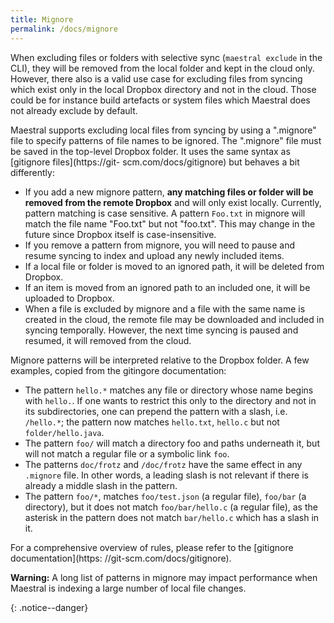 ```yaml
---
title: Mignore
permalink: /docs/mignore
---
```


When excluding files or folders with selective sync (`maestral exclude` in the CLI),
they will be removed from the local folder and kept in the cloud only. However, there
also is a valid use case for excluding files from syncing which exist only in the local
Dropbox directory and not in the cloud. Those could be for instance build artefacts or
system files which Maestral does not already exclude by default.

Maestral supports excluding local files from syncing by using a ".mignore" file to
specify patterns of file names to be ignored. The ".mignore" file must be saved in the
top-level Dropbox folder. It uses the same syntax as [gitignore files](https://git-
scm.com/docs/gitignore) but behaves a bit differently:

- If you add a new mignore pattern, **any matching files or folder will be removed from
  the remote Dropbox** and will only exist locally. Currently, pattern matching is case
  sensitive. A pattern `Foo.txt` in mignore will match the file name "Foo.txt" but not
  "foo.txt". This may change in the future since Dropbox itself is case-insensitive.
- If you remove a pattern from mignore, you will need to pause and resume syncing to index
  and upload any newly included items.
- If a local file or folder is moved to an ignored path, it will be deleted from Dropbox.
- If an item is moved from an ignored path to an included one, it will be uploaded to
  Dropbox.
- When a file is excluded by mignore and a file with the same name is created in the
  cloud, the remote file may be downloaded and included in syncing temporally. However,
  the next time syncing is paused and resumed, it will removed from the cloud.

Mignore patterns will be interpreted relative to the Dropbox folder. A few examples,
copied from the gitingore documentation:

- The pattern `hello.*` matches any file or directory whose name begins with `hello.`.
  If one wants to restrict this only to the directory and not in its subdirectories,
  one can prepend the pattern with a slash, i.e. `/hello.*`; the pattern now matches
  `hello.txt`, `hello.c` but not `folder/hello.java`.
- The pattern `foo/` will match a directory foo and paths underneath it, but will not
  match a regular file or a symbolic link `foo`.
- The patterns `doc/frotz` and `/doc/frotz` have the same effect in any `.mignore` file.
  In other words, a leading slash is not relevant if there is already a middle slash in
  the pattern.
- The pattern `foo/*`, matches `foo/test.json` (a regular file), `foo/bar` (a directory),
  but it does not match `foo/bar/hello.c` (a regular file), as the asterisk in the
  pattern does not match `bar/hello.c` which has a slash in it.

For a comprehensive overview of rules, please refer to the [gitignore documentation](https:
//git-scm.com/docs/gitignore).

<p><b>Warning:</b> A long list of patterns in mignore may impact performance when Maestral
is indexing a large number of local file changes.</p>{: .notice--danger}
